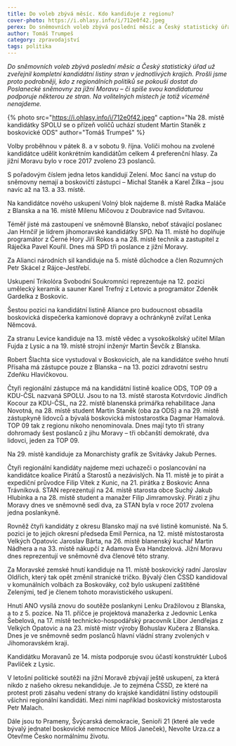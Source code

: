 ```yaml
---
title: Do voleb zbývá měsíc. Kdo kandiduje z regionu?
cover-photo: https://i.ohlasy.info/i/712e0f42.jpeg
perex: Do sněmovních voleb zbývá poslední měsíc a Český statistický úřad už zveřejnil kompletní kandidátní listiny stran v jednotlivých krajích. Kdo se do Poslanecké sněmovny pokouší dostat za jižní Moravu?
author: Tomáš Trumpeš
category: zpravodajství
tags: politika
---
```


*Do sněmovních voleb zbývá poslední měsíc a Český statistický úřad už zveřejnil kompletní kandidátní listiny stran v jednotlivých krajích. Prošli jsme proto podrobněji, kdo z regionálních politiků se pokouší dostat do Poslanecké sněmovny za jižní Moravu – či spíše svou kandidaturou podporuje některou ze stran. Na volitelných místech je totiž víceméně nenajdeme.*

{% photo src="https://i.ohlasy.info/i/712e0f42.jpeg" caption="Na 28. místě kandidátky SPOLU se o přízeň voličů uchází student Martin Staněk z boskovické ODS" author="Tomáš Trumpeš" %}

Volby proběhnou v pátek 8. a v sobotu 9. října. Voliči mohou na zvolené kandidátce udělit konkrétním kandidátům celkem 4 preferenční hlasy. Za jižní Moravu bylo v roce 2017 zvoleno 23 poslanců.

S pořadovým číslem jedna letos kandidují Zelení. Moc šancí na vstup do sněmovny nemají a boskovičtí zástupci – Michal Staněk a Karel Žilka – jsou navíc až na 13. a 33. místě.

Na kandidátce nového uskupení Volný blok najdeme 8. místě Radka Maláče z Blanska a na 16. místě Milenu Míčovou z Doubravice nad Svitavou.

Téměř jisté má zastoupení ve sněmovně Blansko, neboť stávající poslanec Jan Hrnčíř je lídrem jihomoravské kandidátky SPD. Na 11. místě ho doplňuje programátor z Černé Hory Jiří Rokos a na 28. místě technik a zastupitel z Ráječka Pavel Kouřil. Dnes má SPD tři poslance z jižní Moravy.

Za Alianci národních sil kandiduje na 5. místě důchodce a člen Rozumných Petr Skácel z Rájce-Jestřebí.

Uskupení Trikolóra Svobodní Soukromníci reprezentuje na 12. pozici umělecký keramik a sauner Karel Trefný z Letovic a programátor Zdeněk Gardelka z Boskovic. 

Šestou pozici na kandidátní listině Aliance pro budoucnost obsadila boskovická dispečerka kamionové dopravy a ochránkyně zvířat Lenka Němcová.

Za stranu Levice kandiduje na 13. místě vědec a vysokoškolský učitel Milan Fujda z Lysic a na 19. místě strojní inženýr Martin Ševčík z Blanska.

Robert Šlachta sice vystudoval v Boskovicích, ale na kandidátce svého hnutí Přísaha má zástupce pouze z Blanska – na 13. pozici zdravotní sestru Zdeňku Hlavičkovou.

Čtyři regionální zástupce má na kandidátní listině koalice ODS, TOP 09 a KDU-ČSL nazvaná SPOLU. Jsou to na 13. místě starosta Kotvrdovic Jindřich Kocour za KDU-ČSL, na 22. místě blanenská primářka rehabilitace Jana Novotná, na 28. místě student Martin Staněk (oba za ODS) a na 29. místě zástupkyně lidovců a bývalá boskovická místostarostka Dagmar Hamalová. TOP 09 tak z regionu nikoho nenominovala. Dnes mají tyto tři strany dohromady šest poslanců z jihu Moravy – tři občanští demokraté, dva lidovci, jeden za TOP 09.

Na 29. místě kandiduje za Monarchisty grafik ze Svitávky Jakub Pernes.

Čtyři regionální kandidáty najdeme mezi uchazeči o poslancování na kandidátce koalice Pirátů a Starostů a nezávislých. Na 11. místě je to pirát a expediční průvodce Filip Vítek z Kunic, na 21. pirátka z Boskovic Anna Trávníková. STAN reprezentují na 24. místě starosta obce Suchý Jakub Hlubinka a na 28. místě student a manažer Filip Jimramovský. Piráti z jihu Moravy dnes ve sněmovně sedí dva, za STAN byla v roce 2017 zvolena jedna poslankyně.

Rovněž čtyři kandidáty z okresu Blansko mají na své listině komunisté. Na 5. pozici je to jejich okresní předseda Emil Pernica, na 12. místě místostarosta Velkých Opatovic Jaroslav Bárta, na 26. místě blanenský kuchař Martin Nádhera a na 33. místě nákupčí z Adamova Eva Handzelová. Jižní Moravu dnes reprezentují ve sněmovně dva členové této strany.

Za Moravské zemské hnutí kandiduje na 11. místě boskovický radní Jaroslav Oldřich, který tak opět změnil stranické tričko. Bývalý člen ČSSD kandidoval v komunálních volbách za Boskováky, což bylo uskupení zaštítěné Zelenými, teď je členem tohoto moravistického uskupení.

Hnutí ANO vysílá znovu do soutěže poslankyni Lenku Dražilovou z Blanska, a to z 5. pozice. Na 11. příčce je projektová manažerka z Jedovnic Lenka Šebelová, na 17. místě technicko-hospodářský pracovník Libor Jendřejas z Velkých Opatovic a na 23. místě mistr výroby Bohuslav Kučera z Blanska. Dnes je ve sněmovně sedm poslanců hlavní vládní strany zvolených v Jihomoravském kraji.

Kandidátku Moravanů ze 14. místa podporuje svou účastí konstruktér Luboš Pavlíček z Lysic.

V letošní politické soutěži na jižní Moravě zbývají ještě uskupení, za která nikdo z našeho okresu nekandiduje. Je to zejména ČSSD, ze které na protest proti zásahu vedení strany do krajské kandidátní listiny odstoupili všichni regionální kandidáti. Mezi nimi například boskovický místostarosta Petr Malach. 

Dále jsou to Prameny, Švýcarská demokracie, Senioři 21 (které ale vede bývalý jednatel boskovické nemocnice Miloš Janeček), Nevolte Urza.cz a Otevřme Česko normálnímu životu.
